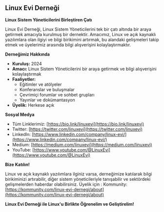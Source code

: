## Linux Evi Derneği

**Linux Sistem Yöneticilerini Birleştiren Çatı**

Linux Evi Derneği, Linux Sistem Yöneticilerini tek bir çatı altında bir araya getirmek amacıyla kurulmuş bir dernektir. Amacımız, Linux ve açık kaynaklı yazılımlara olan ilgiyi ve bilgi birikimini artırmak, bu alandaki gelişmeleri takip etmek ve üyelerimiz arasında bilgi alışverişini kolaylaştırmaktır.

**Derneğimiz Hakkında**

* **Kuruluş:** 2024
* **Amacı:** Linux Sistem Yöneticilerini bir araya getirmek ve bilgi alışverişini kolaylaştırmak
* **Faaliyetler:**
    * Eğitimler ve atölyeler
    * Konferanslar ve buluşmalar
    * Çevrimiçi forumlar ve sohbet grupları
    * Yayınlar ve dokümantasyon
* **Üyelik:** Herkese açık

**Sosyal Medya**

* Tüm Linklerimiz: [https://bio.link/linuxevi](https://bio.link/linuxevi)
* Twitter: [https://twitter.com/linuxevi](https://twitter.com/linuxevi)
* LinkedIn: [https://www.linkedin.com/company/linux-evi/](https://www.linkedin.com/company/linux-evi/)
* Medium: [https://medium.com/linuxevi](https://medium.com/linuxevi)
* YouTube: [https://www.youtube.com/@LinuxEvi](https://www.youtube.com/@LinuxEvi)

**Bize Katılın!**

Linux ve açık kaynaklı yazılımlara ilginiz varsa, derneğimize katılarak bilgi birikiminizi artırabilir, diğer sistem yöneticileriyle tanışabilir ve sektördeki gelişmelerden haberdar olabilirsiniz. Üyelik için : Kommunity: [https://kommunity.com/linux-evi-dernegi/about](https://kommunity.com/linux-evi-dernegi/about)

**Linux Evi Derneği ile Linux'u Birlikte Öğrenelim ve Geliştirelim!**
